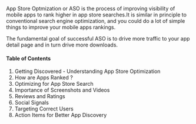 App Store Optmization or ASO is the process of improving visibility of mobile apps to rank higher in app store searches.It is similar in principle to conventional search engine optimization, and you could do a lot of simple things to improve your mobile apps rankings.

The fundamental goal of successful ASO is to drive more traffic  to your app detail page and in turn drive more downloads.

#### Table of Contents

1. Getting Discovered - Understanding App Store Optimization
2. How are Apps Ranked ?
3. Optimizing for App Store Search
4. Importance of Screenshots and Videos
5. Reviews and Ratings
6. Social Signals
7. Targeting Correct Users
8. Action Items for Better App Discovery


